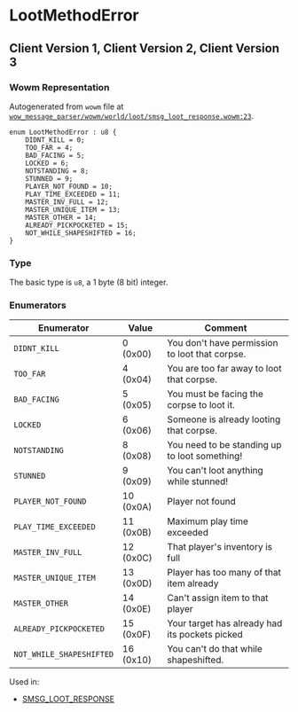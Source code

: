 # LootMethodError

## Client Version 1, Client Version 2, Client Version 3

### Wowm Representation

Autogenerated from `wowm` file at [`wow_message_parser/wowm/world/loot/smsg_loot_response.wowm:23`](https://github.com/gtker/wow_messages/tree/main/wow_message_parser/wowm/world/loot/smsg_loot_response.wowm#L23).

```rust,ignore
enum LootMethodError : u8 {
    DIDNT_KILL = 0;
    TOO_FAR = 4;
    BAD_FACING = 5;
    LOCKED = 6;
    NOTSTANDING = 8;
    STUNNED = 9;
    PLAYER_NOT_FOUND = 10;
    PLAY_TIME_EXCEEDED = 11;
    MASTER_INV_FULL = 12;
    MASTER_UNIQUE_ITEM = 13;
    MASTER_OTHER = 14;
    ALREADY_PICKPOCKETED = 15;
    NOT_WHILE_SHAPESHIFTED = 16;
}
```
### Type
The basic type is `u8`, a 1 byte (8 bit) integer.
### Enumerators
| Enumerator | Value  | Comment |
| --------- | -------- | ------- |
| `DIDNT_KILL` | 0 (0x00) | You don't have permission to loot that corpse. |
| `TOO_FAR` | 4 (0x04) | You are too far away to loot that corpse. |
| `BAD_FACING` | 5 (0x05) | You must be facing the corpse to loot it. |
| `LOCKED` | 6 (0x06) | Someone is already looting that corpse. |
| `NOTSTANDING` | 8 (0x08) | You need to be standing up to loot something! |
| `STUNNED` | 9 (0x09) | You can't loot anything while stunned! |
| `PLAYER_NOT_FOUND` | 10 (0x0A) | Player not found |
| `PLAY_TIME_EXCEEDED` | 11 (0x0B) | Maximum play time exceeded |
| `MASTER_INV_FULL` | 12 (0x0C) | That player's inventory is full |
| `MASTER_UNIQUE_ITEM` | 13 (0x0D) | Player has too many of that item already |
| `MASTER_OTHER` | 14 (0x0E) | Can't assign item to that player |
| `ALREADY_PICKPOCKETED` | 15 (0x0F) | Your target has already had its pockets picked |
| `NOT_WHILE_SHAPESHIFTED` | 16 (0x10) | You can't do that while shapeshifted. |

Used in:
* [SMSG_LOOT_RESPONSE](smsg_loot_response.md)

